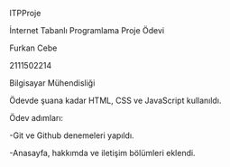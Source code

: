 ITPProje

İnternet Tabanlı Programlama Proje Ödevi

Furkan Cebe

2111502214

Bilgisayar Mühendisliği


Ödevde şuana kadar HTML, CSS ve JavaScript kullanıldı.


Ödev adımları:
 
 -Git ve Github denemeleri yapıldı.
 
 -Anasayfa, hakkımda ve iletişim bölümleri eklendi.
